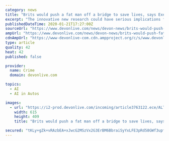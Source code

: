 ```yaml
---
category: news
title: "Brits would push a fat man off a bridge to save lives, says Exeter boffins"
excerpt: "The innovative new research could have serious implications for the development of Artificial Intelligence, such as driverless cars, and the future of ethical programming. Most people in the UK would push a fat man off a bridge to stop a train killing a group of people on the track, a study by boffins at Exeter University has found. Researchers ..."
publishedDateTime: 2020-01-21T17:27:00Z
sourceUrl: "https://www.devonlive.com/news/devon-news/brits-would-push-fat-man-3763073"
ampUrl: "https://www.devonlive.com/news/devon-news/brits-would-push-fat-man-3763073.amp"
cdnAmpUrl: "https://www-devonlive-com.cdn.ampproject.org/c/s/www.devonlive.com/news/devon-news/brits-would-push-fat-man-3763073.amp"
type: article
quality: 42
heat: 42
published: false

provider:
  name: Crime
  domain: devonlive.com

topics:
  - AI
  - AI in Autos

images:
  - url: "https://i2-prod.devonlive.com/incoming/article3763122.ece/ALTERNATES/s615/2_trolley-2PNG.png"
    width: 615
    height: 409
    title: "Brits would push a fat man off a bridge to save lives, says Exeter boffins"

secured: "tKLy+gZk+vRAzbEA+xJwcG2MSzVx2G3ErBM6BbraiSyYxLFE3pRd58GWf3upfso0UcfJn0IW/rpFO0ar0Df2jIkADUGehKmvoJCPTfi7kMpVgr0TK0VM+xSlSWQrRoMGvAN1X9mWce1e8JXU/t8ZhouuIBzxADbnFhLusttw1XOadixMP2mNX7I80gwiwQqod/CVs7wi/CN/2Qo/cuMp2QPcr+E5cMODoyZP2JJjs3+xHvZ+pz1g0P42tVmkwWcCpl8jbwtpdEhYPujdhlT9w4zFBklJjdl6r8li52KPgVCy+oM4RoLxa0YrYpyaLFOfCAc1wcZOQIc7LW1nYIZr2wtd0TnQ9K8mH8Gx1RzD/PiVJR0RNUO3nzIq7Xf4Ht0y/074wA0MM99YhYxIJvelz0fM6zNGZRV7Ee0KjbnJ4sfJcr9Pep1Iv2QMJYGWzGpjaUxEwVJErsr4rbwTlaV3gg==;ask7YdmCSRqqe2ww6rlTLg=="
---
```


